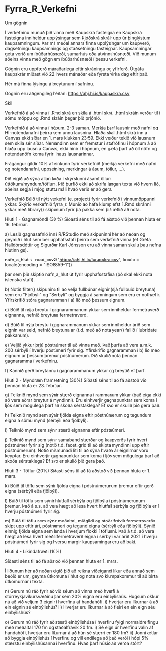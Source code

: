 # Fyrra_R_Verkefni

Um gögnin

Í verkefninu munuð þið vinna með Kaupskrá fasteigna en Kaupskrá fasteigna inniheldur upplýsingar sem Þjóðskrá skráir upp úr þinglýstum kaupsamningum. Þar má meðal annars finna upplýsingar um kaupverð, dagsetningu kaupsamnings og staðsetningu fasteignar. Kaupsamningar geta verið um íbúðarhúsnæði, sumarhús eða atvinnuhúsnæði. Við munum aðeins vinna með gögn um íbúðarhúsnæði í þessu verkefni.

Gögnin eru uppfærð mánaðarlega eftir skráningu og yfirferð. Útgáfa kaupskrár miðast við 22. hvers mánaðar eða fyrsta virka dag eftir það.

Hér má finna lýsingu á breytunum í safninu. 

Gögnin eru aðgengileg héðan: https://ahj.hi.is/kaupaskra.csv

Skil

Verkefnið á að vinna í .Rmd skrá en skila á .html skrá.  .html skráin verður til í sömu möppu og .Rmd skráin þegar þið prjónið.

Verkefnið á að vinna í hópum, 2-3 saman. Merkja þarf lausnir með nafni og HÍ-notendanafni þeirra sem unnu lausnina. Hlaða skal .html skrá inn á Canvas ekki síðar en 1. mars klukkan 23:59. Ekki verður tekið við lausnum sem skila sér síðar. Nemandinn sem er fremstur í stafrófinu í hópnum á að hlaða upp lausn á Canvas, ekki hinir í hópnum, en gæta þarf að öll nöfn og notendanöfn koma fyrir í haus lausnarinnar.

Frágangur gildir 10% af einkunn fyrir verkefnið (merkja verkefni með nafni og notendanafni, uppsetning, merkingar á ásum, töflur, ...).

Þið eigið að sýna allan kóða í skýrslunni ásamt öllum úttökum/myndum/töflum. Þið þurfið ekki að skrifa langan texta við hvern lið, aðeins segja í mjög stuttu máli hvað verið er að gera.

Verkefnið
Búið til nýtt verkefni (e. project) fyrir verkefnið í vinnumöppunni ykkar. Skýrið verkefnið fyrra_r. Munið að hafa klump efst í .Rmd skránni ykkar með library() skipunum fyrir þá pakka sem þið ætlið að nota.

Hluti 1 - Gagnamöndl (30 %)
Síðasti séns til að fá aðstoð við þennan hluta er 16. febrúar.

a) Lesið gagnasafnið inn í R/RStudio með skipuninni hér að neðan og geymið í hlut sem ber upphafsstafi þeirra sem verkefnið vinna (ef Gréta Halldórsdóttir og Sigurður Karl Jónsson eru að vinna saman skulu þau nefna hlutinn gs).

nafn_a_hlut <- read_csv2("https://ahj.hi.is/kaupskra.csv", locale = locale(encoding = "ISO8859-1"))

þar sem þið skiptið nafn_a_hlut út fyrir upphafsstafina (þó skal ekki nota íslenska stafi).

b)
Notið filter() skipunina til að velja fullbúnar eignir (sjá fullbuid breytuna) sem eru "Fjolbyli" og "Serbyli" og byggja á  samningum sem eru er nothæfir. Yfirskrifið stóra gagnaramman í a) lið með þessum eignum.

c)
Búið til nýja breytu í gagnarammanum ykkar sem inniheldur fermetraverð eignanna, nefnið breytuna fermetraverd.

d)
Búið til nýja breytu í gagnarammanum ykkar sem inniheldur árið sem eignin var seld, nefnið breytuna ar (t.d. með að nota year() fallið í lubridate pakkanum).

e)
Veljið ykkur þrjú póstnúmer til að vinna með. Það þurfa að vera a.m.k. 200 sérbýli í hverju póstúmeri fyrir sig. Yfirskrifið gagnaramman í b) lið með eignum úr þessum þremur póstnúmerum. Þið skulið nota þennan gagnaramma í verkefninu.

f)
Kannið gerð breytanna í gagnarammanum ykkar og breytið ef þarf.  

Hluti 2 - Myndræn framsetning (30%)
Síðasti séns til að fá aðstoð við þennan hluta er 23. febrúar.

g)
Teiknið mynd sem sýnir stærð eignanna í rammanum ykkar (það eiga ekki að vera aðrar breytur á myndinni). Eru einhverjir gagnapunktar sem koma í ljós sem mögulega þarf að skoða sérstaklega? Ef svo er skulið þið gera það.

h)
Teiknið mynd sem sýnir fjölda eigna eftir póstnúmerum og tegundum eigna á sömu mynd (sérbýli eða fjölbýli).

i)
Teiknið mynd sem sýnir stærð eignanna eftir póstnúmeri. 

j)
Teiknið mynd sem sýnir samaband stærðar og kaupverðs fyrir hvert póstnúmer fyrir sig (notið t.d. facet_grid til að skipta myndinni upp eftir póstnúmerum). Notið mismunadi liti til að sýna hvaða ár eignirnar voru keyptar. Eru einhverjir gagnapunktar sem koma í ljós sem mögulega þarf að skoða sérstaklega? Ef svo er skulið þið gera það. 

Hluti 3 - Töflur (20%)
Síðasti séns til að fá aðstoð við þennan hluta er 1. mars.

k)
Búið til töflu sem sýnir fjölda eigna í póstnúmerunum þremur eftir gerð eigna (sérbýli eða fjölbýli).

l)
Búið til töflu sem sýnir hlutfall sérbýla og fjölbýla í póstnúmerunum þremur. Það á s.s. að vera hægt að lesa hvert hlutfall sérbýla og fjölbýla er í hverju póstnúmeri fyrir sig. 

m)
Búið til töflu sem sýnir meðaltal, miðgildi og staðalfrávik fermetraverðs skipt upp eftir ári, póstnúmeri og tegund eigna (sérbýli eða fjölbýli). Sýnið einnig fjölda eigna sem lenda í hverjum flokki í töflunni. Það á t.d. að vera hægt að lesa hvert meðalfermetraverð eigna í sérbýli var árið 2021 í hverju póstnúmeri fyrir sig og hversu margir kaupsamingar eru að baki. 

Hluti 4 - Líkindafræði (10%)

Síðasti séns til að fá aðstoð við þennan hluta er 1. mars.

Í liðunum hér að neðan eigið þið að reikna viðeigandi líkur eða annað sem beðið er um, geyma útkomuna í hlut og nota svo klumpakommur til að birta útkomurnar í texta. 

n) Gerum nú ráð fyrir að við séum að vinna með hverfi á stórreykjavíkursvæðinu þar sem 20% eigna eru einbýlishús. Hugsum okkur nú að við veljum 3 eignir í hverfinu af handahófi.
i) Hverjar eru líkurnar á að ein eignin sé einbýlishús? 
ii) Hverjar eru líkurnar á að fleiri en ein eign séu einbýlishús?

o) Gerum nú ráð fyrir að stærð einbýlishúsa í hverfinu fylgi normaldreifingu með meðaltal 170 fm og staðalfrávik 20 fm. 
i) Sé eign úr hverfinu valin af handahófi, hverjar eru líkurnar á að hún sé stærri en 180 fm?
ii) Jonni ætlar að byggja einbýlishús í hverfinu og vill endilega að það verði í hópi 5% stærstu einbýlishúsanna í hverfinu. Hvað þarf húsið að verða stórt?